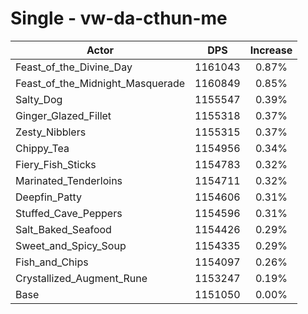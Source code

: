 # Single - vw-da-cthun-me
| Actor | DPS | Increase |
|---|:---:|:---:|
|Feast_of_the_Divine_Day|1161043|0.87%|
|Feast_of_the_Midnight_Masquerade|1160849|0.85%|
|Salty_Dog|1155547|0.39%|
|Ginger_Glazed_Fillet|1155318|0.37%|
|Zesty_Nibblers|1155315|0.37%|
|Chippy_Tea|1154956|0.34%|
|Fiery_Fish_Sticks|1154783|0.32%|
|Marinated_Tenderloins|1154711|0.32%|
|Deepfin_Patty|1154606|0.31%|
|Stuffed_Cave_Peppers|1154596|0.31%|
|Salt_Baked_Seafood|1154426|0.29%|
|Sweet_and_Spicy_Soup|1154335|0.29%|
|Fish_and_Chips|1154097|0.26%|
|Crystallized_Augment_Rune|1153247|0.19%|
|Base|1151050|0.00%|

